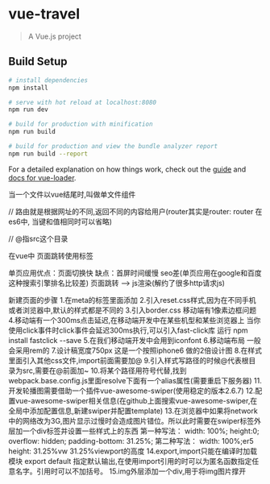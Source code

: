 # vue-travel

> A Vue.js project

## Build Setup

``` bash
# install dependencies
npm install

# serve with hot reload at localhost:8080
npm run dev

# build for production with minification
npm run build

# build for production and view the bundle analyzer report
npm run build --report
```

For a detailed explanation on how things work, check out the [guide](http://vuejs-templates.github.io/webpack/) and [docs for vue-loader](http://vuejs.github.io/vue-loader).

当一个文件以vue结尾时,叫做单文件组件

// 路由就是根据网址的不同,返回不同的内容给用户(router其实是router: router 在es6中, 当键和值相同时可以省略)

// @指src这个目录

在vue中 页面跳转使用标签<router-link to="/list"></router-link>

单页应用优点：页面切换快 缺点：首屏时间缓慢 seo差(单页应用在google和百度这种搜索引擎排名比较差)
页面跳转 --> js渲染(解约了很多http请求js)


新建页面的步骤
1.在meta的标签里面添加
<meta name="viewport" content="width=device-width,initial-scale=1.0,minimum-scale=1.0, maximum-scale=1.0,
    user-scalable=no">
2.引入reset.css样式,因为在不同手机或者浏览器中,默认的样式都是不同的
3.引入border.css 移动端有1像素边框问题
4.移动端有一个300ms点击延迟,在移动端开发中在某些机型和某些浏览器上
当你使用click事件时click事件会延迟300ms执行,可以引入fast-click库
运行 npm install fastclick --save 
5.在我们移动端开发中会用到iconfont
6.移动端布局 一般会采用rem的
7.设计稿宽度750px 这是一个按照iphone6 做的2倍设计图
8.在样式里面引入其他css文件,import前面需要加@
9.引入样式写路径的时候@代表根目录为src,需要在@前面加~
10.将某个路径用符号代替,找到webpack.base.config.js里面resolve下面有一个alias属性(需要重启下服务器)
11.开发轮播图需要借助一个插件vue-awesome-swiper(使用稳定的版本2.6.7)
12.配置vue-awesome-swiper相关信息(在github上面搜索vue-awesome-swiper,在全局中添加配置信息,新建swiper并配置template) 
13.在浏览器中如果将network中的网络改为3G,图片显示过慢时会造成图片错位。所以此时需要在swiper标签外层加一个div标签并设置一些样式上的东西
第一种写法：
width: 100%;
    height:0;
    overflow: hidden;
    padding-bottom: 31.25%;
第二种写法：
    width: 100%;er5
    height: 31.25%vw 31.25%viewport的高度
14.export,import只能在编译时加载模块
    export default 指定默认输出,在使用import引用的时可以为匿名函数指定任意名字。引用时可以不加括号。
15.img外层添加一个div,用于将img图片撑开
